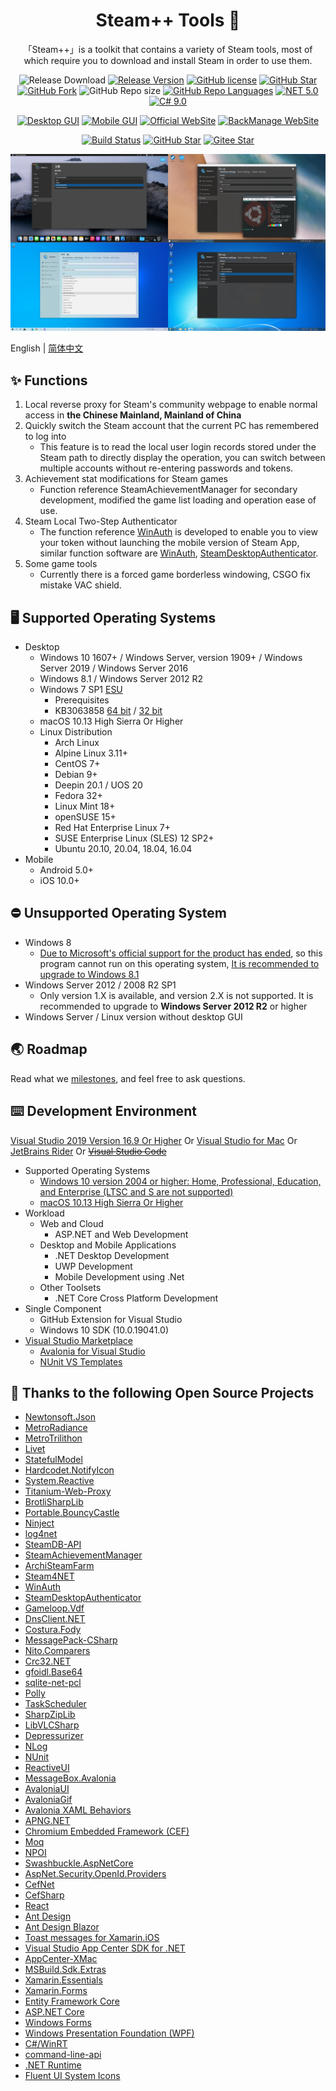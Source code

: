 <h1 align="center">Steam++ Tools 🧰</h1>

<div align="center">

「Steam++」is a toolkit that contains a variety of Steam tools, most of which require you to download and install Steam in order to use them.

![Release Download](https://img.shields.io/github/downloads/rmbadmin/SteamTools/latest/total?style=flat-square)
[![Release Version](https://img.shields.io/github/v/release/rmbadmin/SteamTools?style=flat-square)](https://github.com/rmbadmin/SteamTools/releases/latest)
[![GitHub license](https://img.shields.io/github/license/rmbadmin/SteamTools?style=flat-square)](LICENSE)
[![GitHub Star](https://img.shields.io/github/stars/rmbadmin/SteamTools?style=flat-square)](https://github.com/rmbadmin/SteamTools/stargazers)
[![GitHub Fork](https://img.shields.io/github/forks/rmbadmin/SteamTools?style=flat-square)](https://github.com/rmbadmin/SteamTools/network/members)
![GitHub Repo size](https://img.shields.io/github/repo-size/rmbadmin/SteamTools?style=flat-square&color=3cb371)
[![GitHub Repo Languages](https://img.shields.io/github/languages/top/SteamTools-Team/SteamTools?style=flat-square)](https://github.com/SteamTools-Team/SteamTools/search?l=c%23)
[![NET 5.0](https://img.shields.io/badge/dotnet-5.0-purple.svg?style=flat-square&color=512bd4)](https://docs.microsoft.com/en-us/dotnet/core/dotnet-five)
[![C# 9.0](https://img.shields.io/badge/c%23-9.0-green.svg?style=flat-square&color=6da86a)](https://docs.microsoft.com/en-us/dotnet/csharp/whats-new/csharp-9)

[![Desktop GUI](https://img.shields.io/badge/gui@desktop-AvaloniaUI-purple.svg?style=flat-square&color=8c45ab)](https://github.com/AvaloniaUI/Avalonia)
[![Mobile GUI](https://img.shields.io/badge/gui@mobile-Xamarin.Forms-blue.svg?style=flat-square&color=3498db)](https://github.com/xamarin/Xamarin.Forms)
[![Official WebSite](https://img.shields.io/badge/website@official-Ant%20Design%20of%20React-blue.svg?style=flat-square&color=61dafb)](https://github.com/ant-design/ant-design)
[![BackManage WebSite](https://img.shields.io/badge/website@back_manage-Ant%20Design%20of%20Blazor-purple.svg?style=flat-square&color=512bd4)](https://github.com/ant-design-blazor/ant-design-blazor)

[![Build Status](https://img.shields.io/endpoint.svg?url=https%3A%2F%2Factions-badge.atrox.dev%2FSteamTools-Team%2FSteamTools%2Fbadge%3Fref%3Ddevelop&style=flat-square)](https://actions-badge.atrox.dev/SteamTools-Team/SteamTools/goto?ref=develop)
[![GitHub Star](https://img.shields.io/github/stars/rmbadmin/SteamTools.svg?style=social)](https://github.com/SteamTools-Team/SteamTools)
[![Gitee Star](https://gitee.com/rmbgame/SteamTools/badge/star.svg)](https://gitee.com/rmbgame/SteamTools)
</div>

<div align="center"><img src="./resources/screenshots.en.jpg" /></div>

English | [简体中文](./README.md)

## ✨ Functions
1. Local reverse proxy for Steam's community webpage to enable normal access in **the Chinese Mainland, Mainland of China**
2. Quickly switch the Steam account that the current PC has remembered to log into
	- This feature is to read the local user login records stored under the Steam path to directly display the operation, you can switch between multiple accounts without re-entering passwords and tokens.
3. Achievement stat modifications for Steam games
	- Function reference SteamAchievementManager for secondary development, modified the game list loading and operation ease of use. 
4. Steam Local Two-Step Authenticator
    - The function reference [WinAuth](https://github.com/winauth/winauth) is developed to enable you to view your token without launching the mobile version of Steam App, similar function software are [WinAuth](https://github.com/winauth/winauth), [SteamDesktopAuthenticator](https://github.com/Jessecar96/SteamDesktopAuthenticator).
5. Some game tools
	- Currently there is a forced game borderless windowing, CSGO fix mistake VAC shield.

<!--Prerequisites Microsoft Visual C++ 2015-2019 Redistributable [64 bit](https://aka.ms/vs/16/release/vc_redist.x64.exe) / [32 bit](https://aka.ms/vs/16/release/vc_redist.x86.exe)-->
## 🖥 Supported Operating Systems
- Desktop
	- Windows 10 1607+ / Windows Server, version 1909+ / Windows Server 2019 / Windows Server 2016
	- Windows 8.1 / Windows Server 2012 R2
	- Windows 7 SP1 [ESU](https://docs.microsoft.com/troubleshoot/windows-client/windows-7-eos-faq/windows-7-extended-security-updates-faq)
		- Prerequisites
		- KB3063858 [64 bit](https://www.microsoft.com/download/details.aspx?id=47442) / [32 bit](https://www.microsoft.com/download/details.aspx?id=47409)
	- macOS 10.13 High Sierra Or Higher
	- Linux Distribution
		- Arch Linux
		- Alpine Linux 3.11+
		- CentOS 7+
		- Debian 9+
		- Deepin 20.1 / UOS 20
		- Fedora 32+
		- Linux Mint 18+
		- openSUSE 15+
		- Red Hat Enterprise Linux 7+
		- SUSE Enterprise Linux (SLES) 12 SP2+
		- Ubuntu 20.10, 20.04, 18.04, 16.04
- Mobile
	- Android 5.0+
	- iOS 10.0+

## ⛔ Unsupported Operating System
- Windows 8
	- [Due to Microsoft's official support for the product has ended](https://docs.microsoft.com/lifecycle/products/windows-8), so this program cannot run on this operating system, [It is recommended to upgrade to Windows 8.1](https://support.microsoft.com/windows/update-to-windows-8-1-from-windows-8-17fc54a7-a465-6b5a-c1a0-34140afd0669)
- Windows Server 2012 / 2008 R2 SP1
	- Only version 1.X is available, and version 2.X is not supported. It is recommended to upgrade to **Windows Server 2012 R2** or higher
- Windows Server / Linux version without desktop GUI

## 🌏 Roadmap
Read what we [milestones](https://github.com/SteamTools-Team/SteamTools/milestones), and feel free to ask questions.

## ⌨️ Development Environment
[Visual Studio 2019 Version 16.9 Or Higher](https://visualstudio.microsoft.com/vs/) Or [Visual Studio for Mac](https://visualstudio.microsoft.com/vs/mac/) Or [JetBrains Rider](https://www.jetbrains.com/rider/) Or ~~[Visual Studio Code](https://code.visualstudio.com/)~~
- Supported Operating Systems
	- [Windows 10 version 2004 or higher: Home, Professional, Education, and Enterprise (LTSC and S are not supported)](https://docs.microsoft.com/en-us/visualstudio/releases/2019/system-requirements)
	- [macOS 10.13 High Sierra Or Higher](https://docs.microsoft.com/en-us/visualstudio/productinfo/vs2019-system-requirements-mac)
- Workload
	- Web and Cloud
		- ASP.NET and Web Development
	- Desktop and Mobile Applications
		- .NET Desktop Development
		- UWP Development
		- Mobile Development using .Net
	- Other Toolsets
		- .NET Core Cross Platform Development
- Single Component
	- GitHub Extension for Visual Studio
	- Windows 10 SDK (10.0.19041.0)
- [Visual Studio Marketplace](https://marketplace.visualstudio.com/)
	- [Avalonia for Visual Studio](https://marketplace.visualstudio.com/items?itemName=AvaloniaTeam.AvaloniaforVisualStudio)
	- [NUnit VS Templates](https://marketplace.visualstudio.com/items?itemName=NUnitDevelopers.NUnitTemplatesforVisualStudio)

## 📄 Thanks to the following Open Source Projects
* [Newtonsoft.Json](https://github.com/JamesNK/Newtonsoft.Json)
* [MetroRadiance](https://github.com/Grabacr07/MetroRadiance)
* [MetroTrilithon](https://github.com/Grabacr07/MetroTrilithon)
* [Livet](https://github.com/runceel/Livet)
* [StatefulModel](https://github.com/ugaya40/StatefulModel)
* [Hardcodet.NotifyIcon](https://github.com/HavenDV/Hardcodet.NotifyIcon.Wpf.NetCore)
* [System.Reactive](https://github.com/dotnet/reactive)
* [Titanium-Web-Proxy](https://github.com/justcoding121/Titanium-Web-Proxy)
* [BrotliSharpLib](https://github.com/master131/BrotliSharpLib)
* [Portable.BouncyCastle](https://github.com/novotnyllc/bc-csharp)
* [Ninject](https://github.com/ninject/Ninject)
* [log4net](https://github.com/apache/logging-log4net)
* [SteamDB-API](https://github.com/SteamDB-API/api)
* [SteamAchievementManager](https://github.com/gibbed/SteamAchievementManager)
* [ArchiSteamFarm](https://github.com/JustArchiNET/ArchiSteamFarm)
* [Steam4NET](https://github.com/SteamRE/Steam4NET)
* [WinAuth](https://github.com/winauth/winauth)
* [SteamDesktopAuthenticator](https://github.com/Jessecar96/SteamDesktopAuthenticator)
* [Gameloop.Vdf](https://github.com/shravan2x/Gameloop.Vdf)
* [DnsClient.NET](https://github.com/MichaCo/DnsClient.NET)
* [Costura.Fody](https://github.com/Fody/Costura)
* [MessagePack-CSharp](https://github.com/neuecc/MessagePack-CSharp)
* [Nito.Comparers](https://github.com/StephenCleary/Comparers)
* [Crc32.NET](https://github.com/force-net/Crc32.NET)
* [gfoidl.Base64](https://github.com/gfoidl/Base64)
* [sqlite-net-pcl](https://github.com/praeclarum/sqlite-net)
* [Polly](https://github.com/App-vNext/Polly)
* [TaskScheduler](https://github.com/dahall/taskscheduler)
* [SharpZipLib](https://github.com/icsharpcode/SharpZipLib)
* [LibVLCSharp](https://github.com/videolan/libvlcsharp)
* [Depressurizer](https://github.com/Depressurizer/Depressurizer)
* [NLog](https://github.com/nlog/NLog)
* [NUnit](https://github.com/nunit/nunit)
* [ReactiveUI](https://github.com/reactiveui/reactiveui)
* [MessageBox.Avalonia](https://github.com/AvaloniaUtils/MessageBox.Avalonia)
* [AvaloniaUI](https://github.com/AvaloniaUI/Avalonia)
* [AvaloniaGif](https://github.com/jmacato/AvaloniaGif)
* [Avalonia XAML Behaviors](https://github.com/wieslawsoltes/AvaloniaBehaviors)
* [APNG.NET](https://github.com/jz5/APNG.NET)
* [Chromium Embedded Framework (CEF)](https://github.com/chromiumembedded/cef)
* [Moq](https://github.com/moq/moq4)
* [NPOI](https://github.com/nissl-lab/npoi)
* [Swashbuckle.AspNetCore](https://github.com/domaindrivendev/Swashbuckle.AspNetCore)
* [AspNet.Security.OpenId.Providers](https://github.com/aspnet-contrib/AspNet.Security.OpenId.Providers)
* [CefNet](https://github.com/CefNet/CefNet)
* [CefSharp](https://github.com/cefsharp/CefSharp)
* [React](https://github.com/facebook/react)
* [Ant Design](https://github.com/ant-design/ant-design)
* [Ant Design Blazor](https://github.com/ant-design-blazor/ant-design-blazor)
* [Toast messages for Xamarin.iOS](https://github.com/andrius-k/Toast)
* [Visual Studio App Center SDK for .NET](https://github.com/microsoft/appcenter-sdk-dotnet)
* [AppCenter-XMac](https://github.com/nor0x/AppCenter-XMac)
* [MSBuild.Sdk.Extras](https://github.com/novotnyllc/MSBuildSdkExtras)
* [Xamarin.Essentials](https://github.com/xamarin/essentials)
* [Xamarin.Forms](https://github.com/xamarin/Xamarin.Forms)
* [Entity Framework Core](https://github.com/dotnet/efcore)
* [ASP.NET Core](https://github.com/dotnet/aspnetcore)
* [Windows Forms](https://github.com/dotnet/winforms)
* [Windows Presentation Foundation (WPF)](https://github.com/dotnet/wpf)
* [C#/WinRT](https://github.com/microsoft/CsWinRT)
* [command-line-api](https://github.com/dotnet/command-line-api)
* [.NET Runtime](https://github.com/dotnet/runtime)
* [Fluent UI System Icons](https://github.com/microsoft/fluentui-system-icons)
